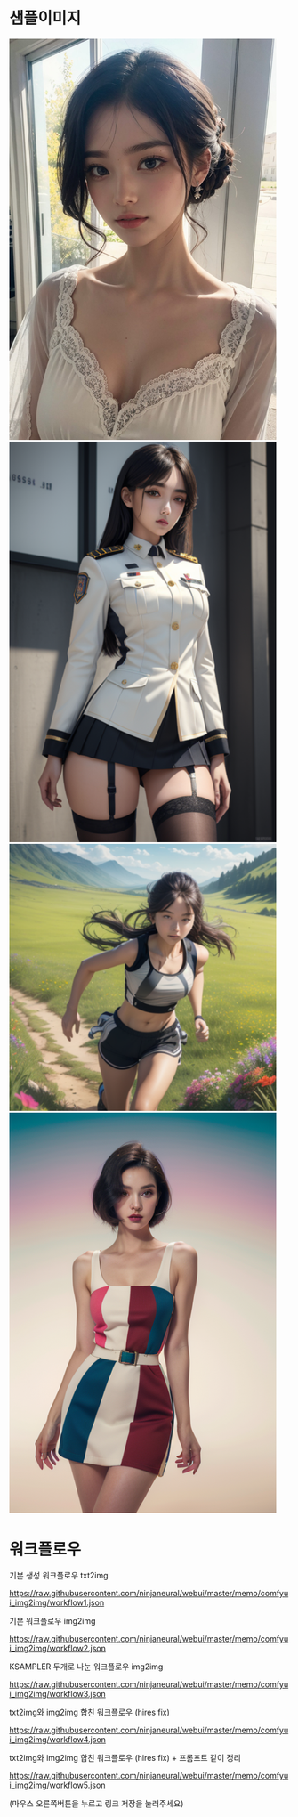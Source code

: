 
# 샘플이미지

<img src="./comfyui_img2img/image1.jpg" width="480"/>  

<img src="./comfyui_img2img/image2.png" width="480"/>  

<img src="./comfyui_img2img/image3.png" width="480"/>  

<img src="./comfyui_img2img/image4.png" width="480"/>  


# 워크플로우

기본 생성 워크플로우 txt2img

<https://raw.githubusercontent.com/ninjaneural/webui/master/memo/comfyui_img2img/workflow1.json>

기본 워크플로우 img2img

<https://raw.githubusercontent.com/ninjaneural/webui/master/memo/comfyui_img2img/workflow2.json>

KSAMPLER 두개로 나눈 워크플로우 img2img

<https://raw.githubusercontent.com/ninjaneural/webui/master/memo/comfyui_img2img/workflow3.json>

txt2img와 img2img 합친 워크플로우 (hires fix)

<https://raw.githubusercontent.com/ninjaneural/webui/master/memo/comfyui_img2img/workflow4.json>

txt2img와 img2img 합친 워크플로우 (hires fix) + 프롬프트 같이 정리

<https://raw.githubusercontent.com/ninjaneural/webui/master/memo/comfyui_img2img/workflow5.json>

(마우스 오른쪽버튼을 누르고 링크 저장을 눌러주세요)
